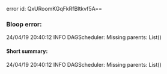 error id: QxURoomKGqFkRfBltkvf5A==
### Bloop error:

24/04/19 20:40:12 INFO DAGScheduler: Missing parents: List()
#### Short summary: 

24/04/19 20:40:12 INFO DAGScheduler: Missing parents: List()